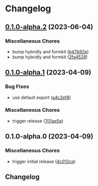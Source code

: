 # Changelog

## [0.1.0-alpha.2](https://github.com/nhedger/formkit-plugin-hybridly/compare/v0.1.0-alpha.1...v0.1.0-alpha.2) (2023-06-04)


### Miscellaneous Chores

* bump hybridly and formkit ([b47b92e](https://github.com/nhedger/formkit-plugin-hybridly/commit/b47b92e19ab704576dafaee8c9e1897aa0e4ec89))
* bump hybridly and formkit ([2fa4528](https://github.com/nhedger/formkit-plugin-hybridly/commit/2fa4528075d60ec7fd22e15babc0dad803302fc2))

## [0.1.0-alpha.1](https://github.com/nhedger/formkit-plugin-hybridly/compare/v0.1.0-alpha.0...v0.1.0-alpha.1) (2023-04-09)


### Bug Fixes

* use default export ([a4c2ef8](https://github.com/nhedger/formkit-plugin-hybridly/commit/a4c2ef865b95125a5f0b06232ecf515f57c502e1))


### Miscellaneous Chores

* trigger release ([701ae5e](https://github.com/nhedger/formkit-plugin-hybridly/commit/701ae5e64923d80f40f2b7a2bc7d1b405ca970c0))

## 0.1.0-alpha.0 (2023-04-09)


### Miscellaneous Chores

* trigger initial release ([4c012ce](https://github.com/nhedger/formkit-plugin-hybridly/commit/4c012ce6f36659c8f5b3fa2bab057567d77c58f1))

## Changelog
